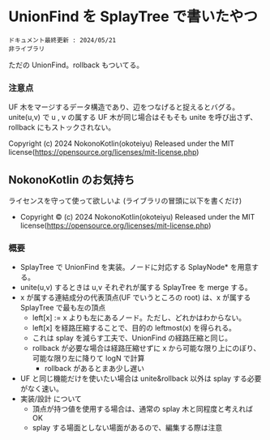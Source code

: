 # UnionFind を SplayTree で書いたやつ
`ドキュメント最終更新 : 2024/05/21`  
`非ライブラリ`  

ただの UnionFind。rollback もついてる。

### 注意点
UF 木をマージするデータ構造であり、辺をつなげると捉えるとバグる。  
unite(u,v) で u , v の属する UF 木が同じ場合はそもそも unite を呼び出さず、rollback にもストックされない。  


Copyright (c) 2024 NokonoKotlin(okoteiyu) Released under the MIT license(https://opensource.org/licenses/mit-license.php)


## NokonoKotlin のお気持ち
ライセンスを守って使って欲しいよ (ライブラリの冒頭に以下を書くだけ)
- Copyright ©️ (c) 2024 NokonoKotlin(okoteiyu) Released under the MIT license(https://opensource.org/licenses/mit-license.php)


### 概要
- SplayTree で UnionFind を実装。ノードに対応する SplayNode* を用意する。
- unite(u,v) するときは  u,v それぞれが属する SplayTree を merge する。
- x が属する連結成分の代表頂点(UF でいうところの root) は、x が属する SplayTree で最も左の頂点
    - left[x] := x よりも左にあるノード。ただし、どれかはわからない。
    - left[x] を経路圧縮することで、目的の leftmost(x) を得られる。
    - これは splay を減らす工夫で、UnionFind の経路圧縮と同じ。
    - rollback が必要な場合は経路圧縮せずに x から可能な限り上にのぼり、可能な限り左に降りて logN で計算
        - rollback があるとまあ少し遅い
- UF と同じ機能だけを使いたい場合は unite&rollback 以外は splay する必要がなく速い。
- 実装/設計 について
    - 頂点が持つ値を使用する場合は、通常の splay 木と同程度と考えれば OK
    - splay する場面としない場面があるので、編集する際は注意